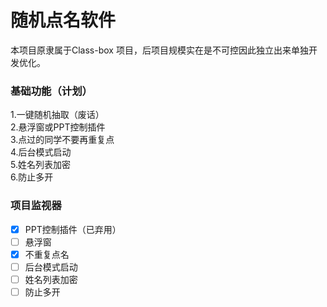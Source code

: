 # 随机点名软件

本项目原隶属于Class-box 项目，后项目规模实在是不可控因此独立出来单独开发优化。   

### 基础功能（计划）
1.一键随机抽取（废话）  
2.悬浮窗或PPT控制插件   
3.点过的同学不要再重复点   
4.后台模式启动   
5.姓名列表加密    
6.防止多开   
### 项目监视器

- [x] PPT控制插件（已弃用）
- [ ] 悬浮窗
- [x] 不重复点名
- [ ] 后台模式启动
- [ ] 姓名列表加密
- [ ] 防止多开